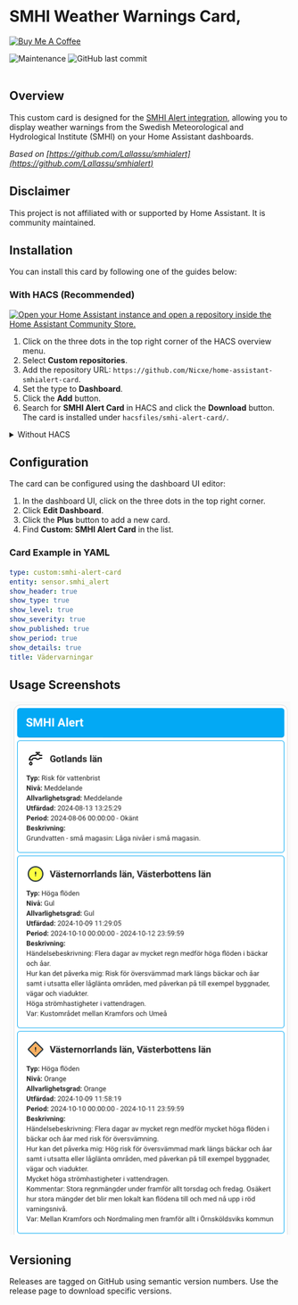# SMHI Weather Warnings Card,

<a href="https://buymeacoffee.com/niklasv" target="_blank"><img src="https://www.buymeacoffee.com/assets/img/custom_images/orange_img.png" alt="Buy Me A Coffee" style="height: auto !important;width: auto !important;" ></a>

<img alt="Maintenance" src="https://img.shields.io/maintenance/yes/2025"> <img alt="GitHub last commit" src="https://img.shields.io/github/last-commit/Nicxe/home-assistant-smhialert-card"><br><br>

## Overview
This custom card is designed for the [SMHI Alert integration](https://github.com/Nicxe/home-assistant-smhialert), allowing you to display weather warnings from the Swedish Meteorological and Hydrological Institute (SMHI) on your Home Assistant dashboards.

*Based on [https://github.com/Lallassu/smhialert](https://github.com/Lallassu/smhialert)*
## Disclaimer
This project is not affiliated with or supported by Home Assistant. It is community maintained.


## Installation

You can install this card by following one of the guides below:

### With HACS (Recommended)

[![Open your Home Assistant instance and open a repository inside the Home Assistant Community Store.](https://my.home-assistant.io/badges/hacs_repository.svg)](https://my.home-assistant.io/redirect/hacs_repository/?owner=Nicxe&repository=home-assistant-smhialert-card&category=plugin)


1. Click on the three dots in the top right corner of the HACS overview menu.
2. Select **Custom repositories**.
3. Add the repository URL: `https://github.com/Nicxe/home-assistant-smhialert-card`.
4. Set the type to **Dashboard**.
5. Click the **Add** button.
6. Search for **SMHI Alert Card** in HACS and click the **Download** button. The card is installed under `hacsfiles/smhi-alert-card/`.

<details>
<summary>Without HACS</summary>



1. Download `smhi-alert-card.js` and the `icons` directory from the [latest release](https://github.com/Nicxe/home-assistant-smhialert-card/releases).
2. Copy these files into your `config/www` directory, e.g. `config/www/smhi-alert-card/`.
3. Add a reference to `smhi-alert-card.js` in your dashboard. There are two ways to do this:
    - **Using the UI:** Go to _Settings_ → _Dashboards_ → _More Options_ → _Resources_ → _Add Resource_. Set the URL as `/local/smhi-alert-card/smhi-alert-card.js` and set the _Resource type_ to `JavaScript Module`.
      **Note:** If you do not see the Resources menu, you need to enable _Advanced Mode_ in your _User Profile_.
    - **Using YAML:** Add the following code to the `lovelace` section of your configuration:
        ```yaml
        resources:
          - url: /local/smhi-alert-card/smhi-alert-card.js
            type: module
        ```

</details>
    
## Configuration

The card can be configured using the dashboard UI editor:

1. In the dashboard UI, click on the three dots in the top right corner.
2. Click **Edit Dashboard**.
3. Click the **Plus** button to add a new card.
4. Find **Custom: SMHI Alert Card** in the list.

### Card Example in YAML

```yaml
type: custom:smhi-alert-card
entity: sensor.smhi_alert
show_header: true
show_type: true
show_level: true
show_severity: true
show_published: true
show_period: true
show_details: true
title: Vädervarningar
```

## Usage Screenshots

![Screenshot](https://github.com/Nicxe/home-assistant-smhialert-card/blob/main/Screenshot_1.png)

## Versioning
Releases are tagged on GitHub using semantic version numbers. Use the release page to download specific versions.
